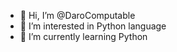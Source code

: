 - 👋 Hi, I’m @DaroComputable
- 👀 I’m interested in Python language
- 🌱 I’m currently learning Python

